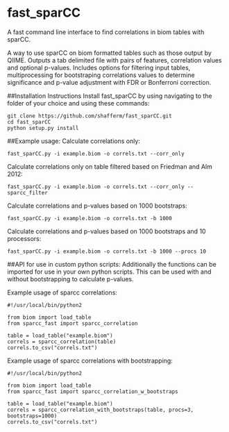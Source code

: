 # fast_sparCC
A fast command line interface to find correlations in biom tables with sparCC.

A way to use sparCC on biom formatted tables such as those output by QIIME. Outputs a tab delimited file with pairs of features, correlation values and optional p-values.
Includes options for filtering input tables, multiprocessing for bootstraping correlations values to determine significance and p-value adjustment with FDR or Bonferroni correction.

##Installation Instructions
Install fast_sparCC by using navigating to the folder of your choice and using these commands:
```
git clone https://github.com/shafferm/fast_sparCC.git
cd fast_sparCC
python setup.py install
```

##Example usage:
Calculate correlations only:
```
fast_sparCC.py -i example.biom -o correls.txt --corr_only
```

Calculate correlations only on table filtered based on Friedman and Alm 2012:
```
fast_sparCC.py -i example.biom -o correls.txt --corr_only --sparcc_filter
```

Calculate correlations and p-values based on 1000 bootstraps:
```
fast_sparCC.py -i example.biom -o correls.txt -b 1000
```

Calculate correlations and p-values based on 1000 bootstraps and 10 processors:
```
fast_sparCC.py -i example.biom -o correls.txt -b 1000 --procs 10
```

##API for use in custom python scripts:
Additionally the functions can be imported for use in your own python scripts. This can be used with and without
bootstrapping to calculate p-values.

Example usage of sparcc correlations:
```
#!/usr/local/bin/python2

from biom import load_table
from sparcc_fast import sparcc_correlation

table = load_table("example.biom")
correls = sparcc_correlation(table)
correls.to_csv("correls.txt")
```

Example usage of sparcc correlations with bootstrapping:
```
#!/usr/local/bin/python2

from biom import load_table
from sparcc_fast import sparcc_correlation_w_bootstraps

table = load_table("example.biom")
correls = sparcc_correlation_with_bootstraps(table, procs=3, bootstraps=1000)
correls.to_csv("correls.txt")
```
